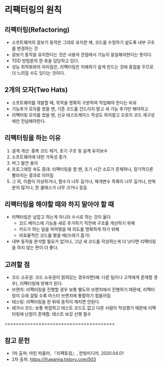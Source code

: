 # 리팩터링의 원칙
## 리팩터링(Refactoring)
- 소프트웨어의 겉보기 동작은 그대로 유지한 채, 코드를 수정하기 쉽도록 내부 구조를 변경하는 것
- 겉보기 동작을 유지한다는 것은 사용자 관점에서 기능이 동일해야한다는 뜻이다.
- TDD 방법론의 한 축을 담당하고 있다.
- 성능 최적화와의 차이점은, 리팩터링은 이해하기 쉽게 만드는 것에 중점을 두므로 더 느려질 수도 있다는 것이다.

## 2개의 모자(Two Hats)
- 소프트웨어를 개발할 때, 목적을 명확히 구분하여 작업해야 한다는 비유
- 기능추가 모자를 썼을 땐, 기존 코드를 건드리지 말고 새 기능 추가만 해야하고
- 리팩터링 모자를 썼을 땐, 신규 테스트케이스 작성도 하지말고 오로지 코드 재구성에만 전념해야한다.

## 리팩터링을 하는 이유
1. 설계 개선: 중복 코드 제거, 초기 구조 및 설계 유지보수
2. 소프트웨어에 대한 가독성 증가
3. 버그 발견 용이
4. 프로그래밍 속도 증대: 리팩터링을 할 땐, 초기 시간 소모가 존재하나, 장기적으론 빨라지는 결과로 이어짐
5. 그 외, 이름이 이상하거나, 함수가 너무 길거나, 매개변수 목록이 너무 길거나, 반복문이 많거나, 한 클래스가 너무 크거나 등등

## 리팩터링을 해야할 때와 하지 말아야 할 때
- 리팩터링은 날잡고 하는게 아니라 수시로 하는 것이 옮다
  - 코드 베이스에 기능을 새로 추가하기 직전에 구조를 개선하기 위해
  - 카드가 하는 일을 파악했을 때 의도를 명확하게 하기 위해
  - 비효율적인 코드를 봤을 때(쓰레기 줍기)
- 내부 동작을 분석할 필요가 없거나, 그냥 새 코드를 작성하는게 더 낫다면 리팩터링을 하지 않는 편이 더 좋다. 

## 고려할 점
- 코드 소유권: 코드 소유권이 얽혀있는 경우라면(예: 다른 팀이나 고객에게 존재할 경우), 리팩터링에 방해가 된다.
- 브랜치: 리팩터링을 진행할 경우 보통 별도의 브랜치에서 진행하기 때문에, 리팩터링이 오래 걸릴 수록 마스터 브랜치에 통합하기 힘들어짐
- 테스팅: 리팩터링을 한 뒤에 동작이 깨지면 안된다.
- 레거시 코드: 보통 복잡하고 테스트 코드도 없고 다른 사람이 작성했기 때문에 리팩터링에 난점이 존재함. 테스트 보강 선행 필수

=======================================
## 참고 문헌
- 1차 출처: 마틴 파울러, 『리팩토링』, 한빛미디어, 2020.04.01
- 2차 출처: https://ifuwanna.tistory.com/503